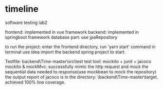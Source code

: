 # timeline
 software testing lab2

frontend: implemented in vue framework
backend: implemented in springboot framework
database part: use jpaRepository

to run the project: enter the frontend directory, run 'yarn start' command in terminal
                    use idea import the backend spring project to start.
                    
Testfile: backend\Time-master\src\test 
test tool: mockito + junit + jacoco
mockito & mockMvc: successfully mimic the http request and mock the sequential data needed to response(use mockbean to mock the repository)
the output report of jacoco is in the directory: \backend\Time-master\target. achieved 100% line coverage.
